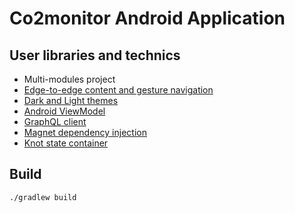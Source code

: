 # Co2monitor Android Application

## User libraries and technics

* Multi-modules project
* [Edge-to-edge content and gesture navigation](https://developer.android.com/guide/navigation/gesturenav)
* [Dark and Light themes](https://developer.android.com/guide/topics/ui/look-and-feel/darktheme)
* [Android ViewModel](https://developer.android.com/topic/libraries/architecture/viewmodel)
* [GraphQL client](https://github.com/apollographql/apollo-android)
* [Magnet dependency injection](https://github.com/beworker/magnet)
* [Knot state container](https://github.com/beworker/knot)

## Build

```bash
./gradlew build
```
